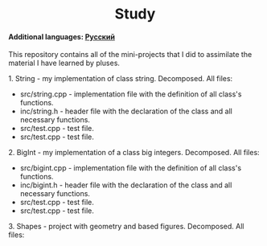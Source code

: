 <h1 align="center">Study</h1>
<h4>Additional languages: <a href="https://github.com/AlferovKirill/Study/blob/main/README.RU.md">Русский</a></h4>

<p>This repository contains all of the mini-projects that I did to assimilate the material I have learned by pluses.</p>

<p>1. String - my implementation of class string. Decomposed. All files:</p>
<ul>
  <li>src/string.cpp - implementation file with the definition of all class's functions.</li>
  <li>inc/string.h - header file with the declaration of the class and all necessary functions.</li>
  <li>src/test.cpp - test file.</li>
  <li>src/test.cpp - test file.</li>
</ul>

<p>2. BigInt - my implementation of a class big integers. Decomposed. All files:</p>
<ul>
  <li>src/bigint.cpp - implementation file with the definition of all class's functions.</li>
  <li>inc/bigint.h - header file with the declaration of the class and all necessary functions.</li>
  <li>src/test.cpp - test file.</li>
  <li>src/test.cpp - test file.</li>
</ul>

<p>3. Shapes - project with geometry and based figures. Decomposed. All files:</p>

